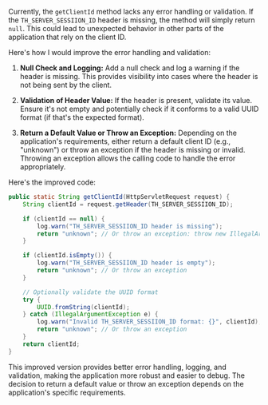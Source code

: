 Currently, the `getClientId` method lacks any error handling or validation. If the `TH_SERVER_SESSIION_ID` header is missing, the method will simply return `null`. This could lead to unexpected behavior in other parts of the application that rely on the client ID.

Here's how I would improve the error handling and validation:

1.  **Null Check and Logging:** Add a null check and log a warning if the header is missing. This provides visibility into cases where the header is not being sent by the client.

2.  **Validation of Header Value:** If the header is present, validate its value. Ensure it's not empty and potentially check if it conforms to a valid UUID format (if that's the expected format).

3.  **Return a Default Value or Throw an Exception:** Depending on the application's requirements, either return a default client ID (e.g., "unknown") or throw an exception if the header is missing or invalid. Throwing an exception allows the calling code to handle the error appropriately.

Here's the improved code:

```java
public static String getClientId(HttpServletRequest request) {
    String clientId = request.getHeader(TH_SERVER_SESSIION_ID);

    if (clientId == null) {
        log.warn("TH_SERVER_SESSIION_ID header is missing");
        return "unknown"; // Or throw an exception: throw new IllegalArgumentException("Missing TH_SERVER_SESSIION_ID header");
    }

    if (clientId.isEmpty()) {
        log.warn("TH_SERVER_SESSIION_ID header is empty");
        return "unknown"; // Or throw an exception
    }

    // Optionally validate the UUID format
    try {
        UUID.fromString(clientId);
    } catch (IllegalArgumentException e) {
        log.warn("Invalid TH_SERVER_SESSIION_ID format: {}", clientId);
        return "unknown"; // Or throw an exception
    }
    return clientId;
}
```

This improved version provides better error handling, logging, and validation, making the application more robust and easier to debug.  The decision to return a default value or throw an exception depends on the application's specific requirements.